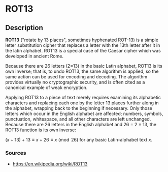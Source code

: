 # ROT13
## Description

**ROT13** ("rotate by 13 places", sometimes hyphenated ROT-13) is a simple letter substitution cipher that replaces a letter with the 13th letter after it in the latin alphabet. ROT13 is a special case of the Caesar cipher which was developed in ancient Rome.

Because there are 26 letters (2×13) in the basic Latin alphabet, ROT13 is its own inverse; that is, to undo ROT13, the same algorithm is applied, so the same action can be used for encoding and decoding. The algorithm provides virtually no cryptographic security, and is often cited as a canonical example of weak encryption.

Applying ROT13 to a piece of text merely requires examining its alphabetic characters and replacing each one by the letter 13 places further along in the alphabet, wrapping back to the beginning if necessary. Only those letters which occur in the English alphabet are affected; numbers, symbols, punctuation, whitespace, and all other characters are left unchanged. Because there are 26 letters in the English alphabet and 26 = 2 × 13, the ROT13 function is its own inverse:

$(x + 13) + 13 \equiv x + 26 \equiv x \pmod{26}$ for any basic Latin-alphabet text $x$.

### Sources

+ https://en.wikipedia.org/wiki/ROT13


